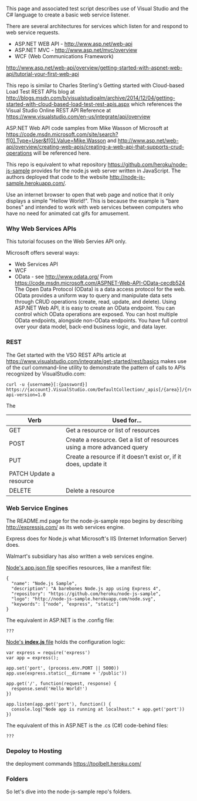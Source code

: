 This page and associated test script describes use of Visual Studio and the C# language to create a basic 
web service listener.

There are several architectures for services which listen for and respond to web service requests.

 * ASP.NET WEB API - http://www.asp.net/web-api
 * ASP.NET MVC - http://www.asp.net/mvc/overview
 * WCF (Web Communications Framework)

http://www.asp.net/web-api/overview/getting-started-with-aspnet-web-api/tutorial-your-first-web-api

This repo is similar to Charles Sterling's
Getting started with Cloud-based Load Test REST APIs blog at
http://blogs.msdn.com/b/visualstudioalm/archive/2014/12/04/getting-started-with-cloud-based-load-test-rest-apis.aspx 
which references the Visual Studio Online REST API Reference at 
https://www.visualstudio.com/en-us/integrate/api/overview

ASP.NET Web API code samples from Mike Wasson of Microsoft at
https://code.msdn.microsoft.com/site/search?f[0].Type=User&f[0].Value=Mike.Wasson
and http://www.asp.net/web-api/overview/creating-web-apis/creating-a-web-api-that-supports-crud-operations
will be referenced here.

This repo is equivalent to what repository https://github.com/heroku/node-js-sample
provides for the node.js web server written in JavaScript. 
The authors deployed that code to the website http://node-js-sample.herokuapp.com/.

Use an internet browser to open that web page and 
notice that it only displays a simple "Hellow World!".
This is because the example is "bare bones" and intended to work with web services between computers 
who have no need for animated cat gifs for amusement.

### <a name="WebSvcs"> Why Web Services APIs</a>
This tutorial focuses on the Web Servies API only.

Microsoft offers several ways:
  * Web Services API
  * WCF
  * OData - see http://www.odata.org/
 From https://code.msdn.microsoft.com/ASPNET-Web-API-OData-cecdb524
 The Open Data Protocol (OData) is a data access protocol for the web. OData provides a uniform way to query and manipulate data sets through CRUD operations (create, read, update, and delete). Using ASP.NET Web API, it is easy to create an OData endpoint. You can control which OData operations are exposed. You can host multiple OData endpoints, alongside non-OData endpoints. You have full control over your data model, back-end business logic, and data layer.


### <a name="REST"> REST</a>
The Get started with the VSO REST APIs article at
https://www.visualstudio.com/integrate/get-started/rest/basics
makes use of the curl command-line utility to demonstrate the pattern of calls to APIs recognized by VisualStudio.com:

```
curl -u {username}[:{password}] 
https://{account}.VisualStudio.com/DefaultCollection/_apis[/{area}]/{resource}?api-version=1.0
```

The 

| Verb	| Used for... |
|----|----|
|GET |	Get a resource or list of resources|
|POST	| Create a resource. Get a list of resources using a more advanced query|
|PUT |	Create a resource if it doesn't exist or, if it does, update it|
|PATCH	Update a resource |
|DELETE	| Delete a resource |


### <a name="WebServer"> Web Service Engines</a>
The README.md page for the node-js-sample repo begins by describing 
http://expressjs.com/
as its web services engine. 

Express does for Node.js what Microsoft's IIS (Internet Information Server) does.

Walmart's subsidiary has also written a web services engine.

[Node's app.json file](https://github.com/heroku/node-js-sample/blob/master/app.json)
specifies resources, like a manifest file:

```
{
  "name": "Node.js Sample",
  "description": "A barebones Node.js app using Express 4",
  "repository": "https://github.com/heroku/node-js-sample",
  "logo": "http://node-js-sample.herokuapp.com/node.svg",
  "keywords": ["node", "express", "static"]
}
```

The equivalent in ASP.NET is the .config file:

```
???
```

[Node's **index.js** file](https://github.com/heroku/node-js-sample/blob/master/index.js) 
holds the configuration logic:

```
var express = require('express')
var app = express();

app.set('port', (process.env.PORT || 5000))
app.use(express.static(__dirname + '/public'))

app.get('/', function(request, response) {
  response.send('Hello World!')
})

app.listen(app.get('port'), function() {
  console.log("Node app is running at localhost:" + app.get('port'))
})
```

The equivalent of this in ASP.NET is the .cs (C#) code-behind files:

```
???
```


### <a name="Deploy2Hosting"> Depoloy to Hosting</a>

the deployment commands
https://toolbelt.heroku.com/


### <a name="Folders"> Folders</a>
So let's dive into the node-js-sample repo's folders.


